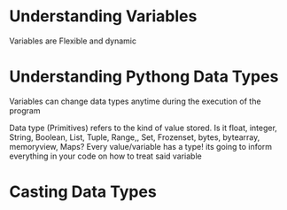# Understanding Variables
Variables are Flexible and dynamic

# Understanding Pythong Data Types

Variables can change data types anytime during the execution of the program

Data type (Primitives) refers to the kind of value stored. Is it float, integer, String, Boolean, List, Tuple, Range,, Set, Frozenset, bytes, bytearray, memoryview, Maps?
Every value/variable has a type! its going to inform everything in your code on how to treat said variable

# Casting Data Types
 
